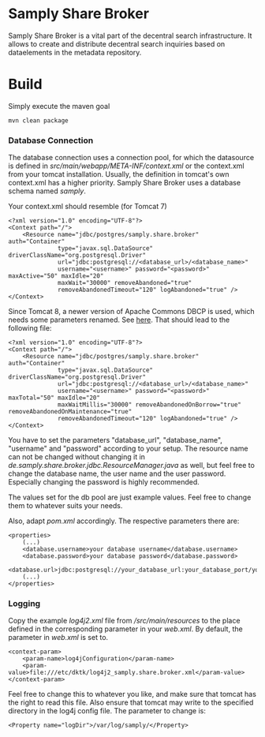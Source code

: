 # Samply Share Broker

Samply Share Broker is a vital part of the decentral search infrastructure.
It allows to create and distribute decentral search inquiries based on dataelements in the metadata repository.


# Build

Simply execute the maven goal

```
mvn clean package
```

### Database Connection

The database connection uses a connection pool, for which the datasource is defined in
 _src/main/webapp/META-INF/context.xml_ or the context.xml from your tomcat installation. Usually, the definition
 in tomcat's own context.xml has a higher priority.
  Samply Share Broker uses a database schema named _samply_.

Your context.xml should resemble (for Tomcat 7)

```
<?xml version="1.0" encoding="UTF-8"?>
<Context path="/">
    <Resource name="jdbc/postgres/samply.share.broker" auth="Container"
              type="javax.sql.DataSource" driverClassName="org.postgresql.Driver"
              url="jdbc:postgresql://<database_url>/<database_name>"
              username="<username>" password="<password>" maxActive="50" maxIdle="20"
              maxWait="30000" removeAbandoned="true" 
              removeAbandonedTimeout="120" logAbandoned="true" />
</Context>
```
Since Tomcat 8, a newer version of Apache Commons DBCP is used, which needs some parameters renamed. 
See [here](https://tomcat.apache.org/migration-8.html#Database_Connection_Pooling). That should lead to the following 
file:

```
<?xml version="1.0" encoding="UTF-8"?>
<Context path="/">
    <Resource name="jdbc/postgres/samply.share.broker" auth="Container"
              type="javax.sql.DataSource" driverClassName="org.postgresql.Driver"
              url="jdbc:postgresql://<database_url>/<database_name>"
              username="<username>" password="<password>" maxTotal="50" maxIdle="20"
              maxWaitMillis="30000" removeAbandonedOnBorrow="true" removeAbandonedOnMaintenance="true"
              removeAbandonedTimeout="120" logAbandoned="true" />
</Context>
```

You have to set the parameters "database_url", "database_name", "username" and "password" according to
your setup. The resource name can not be changed without changing it in
 _de.samply.share.broker.jdbc.ResourceManager.java_ as well, but feel free to change the database name,
 the user name and the user password. Especially changing the password is highly recommended.
 
The values set for the db pool are just example values. Feel free to change them to whatever suits your needs. 
 
Also, adapt _pom.xml_ accordingly. The respective parameters there are:

```
<properties>
    (...)
    <database.username>your database username</database.username>
    <database.password>your database password</database.password>
    <database.url>jdbc:postgresql://your_database_url:your_database_port/your_database_name</database.url>
    (...)
</properties>
```
 
### Logging

Copy the example _log4j2.xml_ file from _/src/main/resources_ to the place defined in the corresponding
parameter in your _web.xml_. By default, the parameter in _web.xml_ is set to.

```
<context-param>
    <param-name>log4jConfiguration</param-name>
    <param-value>file:///etc/dktk/log4j2_samply.share.broker.xml</param-value>
</context-param>
```

Feel free to change this to whatever you like, and make sure that tomcat has the right to read this file. Also ensure
that tomcat may write to the specified directory in the log4j config file. The parameter to change is:

```
<Property name="logDir">/var/log/samply/</Property>
```


